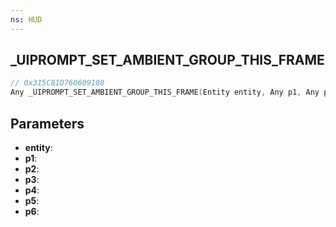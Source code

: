 ```yaml
---
ns: HUD
---
```

## _UIPROMPT_SET_AMBIENT_GROUP_THIS_FRAME

```c
// 0x315C81D760609108
Any _UIPROMPT_SET_AMBIENT_GROUP_THIS_FRAME(Entity entity, Any p1, Any p2, Any p3, Any p4, Any p5, Any p6);
```

## Parameters
* **entity**:
* **p1**:
* **p2**:
* **p3**:
* **p4**:
* **p5**:
* **p6**:
